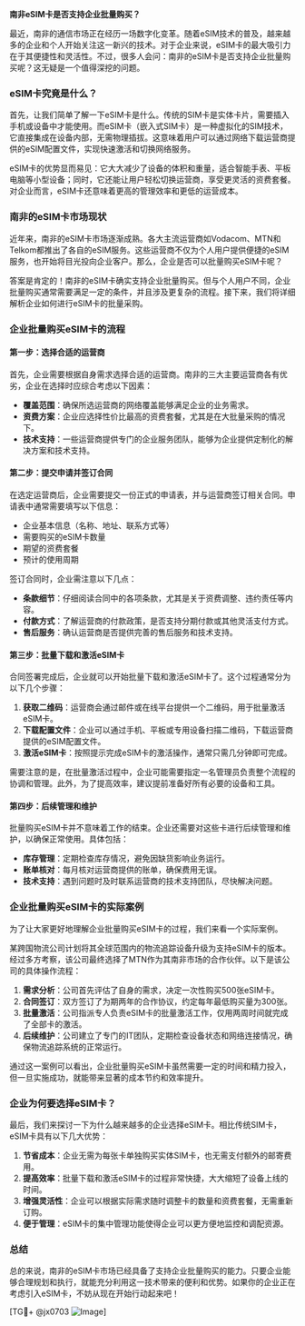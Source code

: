 **南非eSIM卡是否支持企业批量购买？**

最近，南非的通信市场正在经历一场数字化变革。随着eSIM技术的普及，越来越多的企业和个人开始关注这一新兴的技术。对于企业来说，eSIM卡的最大吸引力在于其便捷性和灵活性。不过，很多人会问：南非的eSIM卡是否支持企业批量购买呢？这无疑是一个值得深挖的问题。

### eSIM卡究竟是什么？

首先，让我们简单了解一下eSIM卡是什么。传统的SIM卡是实体卡片，需要插入手机或设备中才能使用。而eSIM卡（嵌入式SIM卡）是一种虚拟化的SIM技术，它直接集成在设备内部，无需物理插拔。这意味着用户可以通过网络下载运营商提供的eSIM配置文件，实现快速激活和切换网络服务。

eSIM卡的优势显而易见：它大大减少了设备的体积和重量，适合智能手表、平板电脑等小型设备；同时，它还能让用户轻松切换运营商，享受更灵活的资费套餐。对企业而言，eSIM卡还意味着更高的管理效率和更低的运营成本。

### 南非的eSIM卡市场现状

近年来，南非的eSIM卡市场逐渐成熟。各大主流运营商如Vodacom、MTN和Telkom都推出了各自的eSIM服务。这些运营商不仅为个人用户提供便捷的eSIM服务，也开始将目光投向企业客户。那么，企业是否可以批量购买eSIM卡呢？

答案是肯定的！南非的eSIM卡确实支持企业批量购买。但与个人用户不同，企业批量购买通常需要满足一定的条件，并且涉及更复杂的流程。接下来，我们将详细解析企业如何进行eSIM卡的批量采购。

### 企业批量购买eSIM卡的流程

#### 第一步：选择合适的运营商

首先，企业需要根据自身需求选择合适的运营商。南非的三大主要运营商各有优劣，企业在选择时应综合考虑以下因素：

- **覆盖范围**：确保所选运营商的网络覆盖能够满足企业的业务需求。
- **资费方案**：企业应选择性价比最高的资费套餐，尤其是在大批量采购的情况下。
- **技术支持**：一些运营商提供专门的企业服务团队，能够为企业提供定制化的解决方案和技术支持。

#### 第二步：提交申请并签订合同

在选定运营商后，企业需要提交一份正式的申请表，并与运营商签订相关合同。申请表中通常需要填写以下信息：

- 企业基本信息（名称、地址、联系方式等）
- 需要购买的eSIM卡数量
- 期望的资费套餐
- 预计的使用周期

签订合同时，企业需注意以下几点：

- **条款细节**：仔细阅读合同中的各项条款，尤其是关于资费调整、违约责任等内容。
- **付款方式**：了解运营商的付款政策，是否支持分期付款或其他灵活支付方式。
- **售后服务**：确认运营商是否提供完善的售后服务和技术支持。

#### 第三步：批量下载和激活eSIM卡

合同签署完成后，企业就可以开始批量下载和激活eSIM卡了。这个过程通常分为以下几个步骤：

1. **获取二维码**：运营商会通过邮件或在线平台提供一个二维码，用于批量激活eSIM卡。
2. **下载配置文件**：企业可以通过手机、平板或专用设备扫描二维码，下载运营商提供的eSIM配置文件。
3. **激活eSIM卡**：按照提示完成eSIM卡的激活操作，通常只需几分钟即可完成。

需要注意的是，在批量激活过程中，企业可能需要指定一名管理员负责整个流程的协调和管理。此外，为了提高效率，建议提前准备好所有必要的设备和工具。

#### 第四步：后续管理和维护

批量购买eSIM卡并不意味着工作的结束。企业还需要对这些卡进行后续管理和维护，以确保正常使用。具体包括：

- **库存管理**：定期检查库存情况，避免因缺货影响业务运行。
- **账单核对**：每月核对运营商提供的账单，确保费用无误。
- **技术支持**：遇到问题时及时联系运营商的技术支持团队，尽快解决问题。

### 企业批量购买eSIM卡的实际案例

为了让大家更好地理解企业批量购买eSIM卡的过程，我们来看一个实际案例。

某跨国物流公司计划将其全球范围内的物流追踪设备升级为支持eSIM卡的版本。经过多方考察，该公司最终选择了MTN作为其南非市场的合作伙伴。以下是该公司的具体操作流程：

1. **需求分析**：公司首先评估了自身的需求，决定一次性购买500张eSIM卡。
2. **合同签订**：双方签订了为期两年的合作协议，约定每年最低购买量为300张。
3. **批量激活**：公司指派专人负责eSIM卡的批量激活工作，仅用两周时间就完成了全部卡的激活。
4. **后续维护**：公司建立了专门的IT团队，定期检查设备状态和网络连接情况，确保物流追踪系统的正常运行。

通过这一案例可以看出，企业批量购买eSIM卡虽然需要一定的时间和精力投入，但一旦实施成功，就能带来显著的成本节约和效率提升。

### 企业为何要选择eSIM卡？

最后，我们来探讨一下为什么越来越多的企业选择eSIM卡。相比传统SIM卡，eSIM卡具有以下几大优势：

1. **节省成本**：企业无需为每张卡单独购买实体SIM卡，也无需支付额外的邮寄费用。
2. **提高效率**：批量下载和激活eSIM卡的过程非常快捷，大大缩短了设备上线的时间。
3. **增强灵活性**：企业可以根据实际需求随时调整卡的数量和资费套餐，无需重新订购。
4. **便于管理**：eSIM卡的集中管理功能使得企业可以更方便地监控和调配资源。

### 总结

总的来说，南非的eSIM卡市场已经具备了支持企业批量购买的能力。只要企业能够合理规划和执行，就能充分利用这一技术带来的便利和优势。如果你的企业正在考虑引入eSIM卡，不妨从现在开始行动起来吧！

[TG💪+ @jx0703 ![Image](https://github.com/user-attachments/assets/dbca1d08-cadb-493c-b0ec-ad6f7a83f270)]
